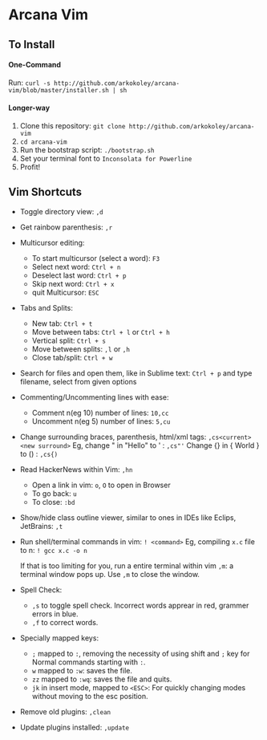 Arcana Vim
========

## To Install

#### One-Command
Run: `curl -s http://github.com/arkokoley/arcana-vim/blob/master/installer.sh | sh`

#### Longer-way
1. Clone this repository: `git clone http://github.com/arkokoley/arcana-vim`
2. `cd arcana-vim`
3. Run the bootstrap script: `./bootstrap.sh`
4. Set your terminal font to `Inconsolata for Powerline`
5. Profit!

## Vim Shortcuts

  * Toggle directory view: `,d`
  * Get rainbow parenthesis: `,r`
  * Multicursor editing:
    * To start multicursor (select a word): `F3`
    * Select next word: `Ctrl + n`
    * Deselect last word: `Ctrl + p`
    * Skip next word: `Ctrl + x`
    * quit Multicursor: `ESC`

  * Tabs and Splits:
    * New tab: `Ctrl + t`
    * Move between tabs: `Ctrl + l` or `Ctrl + h`
    * Vertical split: `Ctrl + s`
    * Move between splits: `,l` or `,h`
    * Close tab/split: `Ctrl + w`

  * Search for files and open them, like in Sublime text:
    `Ctrl + p` and type filename, select from given options

  * Commenting/Uncommenting lines with ease:
    * Comment n(eg 10) number of lines: `10,cc`
    * Uncomment n(eg 5) number of lines: `5,cu`

  * Change surrounding braces, parenthesis, html/xml tags:
    `,cs<current><new surround>`
    Eg, change " in "Hello" to ' : `,cs"'`
    Change {} in { World } to () : `,cs{)`

  * Read HackerNews within Vim: `,hn`
    * Open a link in vim: `o`, `O` to open in Browser
    * To go back: `u`
    * To close: `:bd`

  * Show/hide class outline viewer, similar to ones in IDEs like Eclips, JetBrains: `,t`

  * Run shell/terminal commands in vim: `! <command>`
    Eg, compiling `x.c` file to n: `! gcc x.c -o n`

    If that is too limiting for you, run a entire terminal within vim
    `,m`: a terminal window pops up. Use `,m` to close the window.

  * Spell Check:
    * `,s` to toggle spell check.
      Incorrect words apprear in red, grammer errors in blue.
    * `,f` to correct words.

  * Specially mapped keys:
    * `;` mapped to `:`, removing the necessity of using shift and `;` key for Normal commands starting with `:`.
    * `w` mapped to `:w`: saves the file.
    * `zz` mapped to `:wq`: saves the file and quits.
    * `jk` in insert mode, mapped to `<ESC>`: For quickly changing modes without moving to the esc position.

  * Remove old plugins: `,clean`
  * Update plugins installed: `,update`
